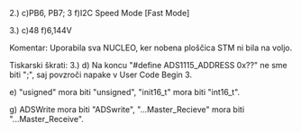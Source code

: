 2.)
c)PB6, PB7; 3
f)I2C Speed Mode [Fast Mode]

3.)
c)48
f)6,144V



Komentar:
Uporabila sva NUCLEO, ker nobena ploščica STM ni bila na voljo.


Tiskarski škrati:
3.)
d) Na koncu "#define ADS1115_ADDRESS 0x??" ne sme biti ";",
saj povzroči napake v User Code Begin 3.

e) "usigned" mora biti "unsigned",
"init16_t" mora biti "int16_t".

g) ADSWrite mora biti "ADSwrite",
"...Master_Recieve" mora biti "...Master_Receive".
